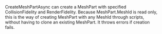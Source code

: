CreateMeshPartAsync can create a MeshPart with specified CollisionFidelity
and RenderFidelity. Because MeshPart.MeshId is read only, this is the way
of creating MeshPart with any MeshId through scripts, without having to
clone an existing MeshPart. It throws errors if creation fails.